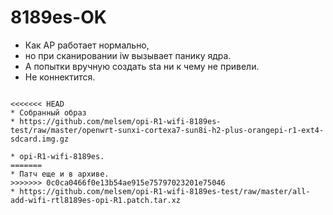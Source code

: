 # 8189es-OK
* Как AP работает нормально,
* но при сканировании iw вызывает панику ядра.
* А попытки вручную создать sta ни к чему не привели.
* Не коннектится.
```

<<<<<<< HEAD
* Собранный образ
* https://github.com/melsem/opi-R1-wifi-8189es-test/raw/master/openwrt-sunxi-cortexa7-sun8i-h2-plus-orangepi-r1-ext4-sdcard.img.gz

* opi-R1-wifi-8189es.
=======
* Патч еще и в архиве.
>>>>>>> 0c0ca0466f0e13b54ae915e75797023201e75046
* https://github.com/melsem/opi-R1-wifi-8189es-test/raw/master/all-add-wifi-rtl8189es-opi-R1.patch.tar.xz

